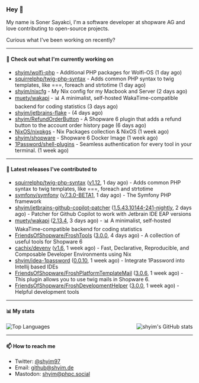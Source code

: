 ### Hey 👋

My name is Soner Sayakci, I'm a software developer at shopware AG and love contributing to open-source projects.

Curious what I've been working on recently?

---

#### 👷 Check out what I'm currently working on

- [shyim/wolfi-php](https://github.com/shyim/wolfi-php) - Additional PHP packages for Wolfi-OS (1 day ago)
- [squirrelphp/twig-php-syntax](https://github.com/squirrelphp/twig-php-syntax) - Adds common PHP syntax to twig templates, like ===, foreach and strtotime (1 day ago)
- [shyim/nixcfg](https://github.com/shyim/nixcfg) - My Nix config for my Macbook and Server (2 days ago)
- [muety/wakapi](https://github.com/muety/wakapi) - 📊 A minimalist, self-hosted WakaTime-compatible backend for coding statistics (3 days ago)
- [shyim/jetbrains-flake](https://github.com/shyim/jetbrains-flake) -  (4 days ago)
- [shyim/RefundOrderButton](https://github.com/shyim/RefundOrderButton) - A Shopware 6 plugin that adds a refund button to the account order history page (6 days ago)
- [NixOS/nixpkgs](https://github.com/NixOS/nixpkgs) - Nix Packages collection &amp; NixOS (1 week ago)
- [shyim/shopware](https://github.com/shyim/shopware) - Shopware 6 Docker Image (1 week ago)
- [1Password/shell-plugins](https://github.com/1Password/shell-plugins) - Seamless authentication for every tool in your terminal. (1 week ago)

---

#### 🔭 Latest releases I've contributed to

- [squirrelphp/twig-php-syntax](https://github.com/squirrelphp/twig-php-syntax) ([v1.12](https://github.com/squirrelphp/twig-php-syntax/releases/tag/v1.12), 1 day ago) - Adds common PHP syntax to twig templates, like ===, foreach and strtotime
- [symfony/symfony](https://github.com/symfony/symfony) ([v7.3.0-BETA1](https://github.com/symfony/symfony/releases/tag/v7.3.0-BETA1), 1 day ago) - The Symfony PHP framework
- [shyim/jetbrains-github-copilot-patcher](https://github.com/shyim/jetbrains-github-copilot-patcher) ([1.5.43.10144-241-nightly](https://github.com/shyim/jetbrains-github-copilot-patcher/releases/tag/1.5.43.10144-241-nightly), 2 days ago) - Patcher for Github Copilot to work with Jetbrain IDE EAP versions
- [muety/wakapi](https://github.com/muety/wakapi) ([2.13.4](https://github.com/muety/wakapi/releases/tag/2.13.4), 3 days ago) - 📊 A minimalist, self-hosted WakaTime-compatible backend for coding statistics
- [FriendsOfShopware/FroshTools](https://github.com/FriendsOfShopware/FroshTools) ([3.0.0](https://github.com/FriendsOfShopware/FroshTools/releases/tag/3.0.0), 4 days ago) - A collection of useful tools for Shopware 6
- [cachix/devenv](https://github.com/cachix/devenv) ([v1.6](https://github.com/cachix/devenv/releases/tag/v1.6), 1 week ago) - Fast, Declarative, Reproducible, and Composable Developer Environments using Nix
- [shyim/idea-1password](https://github.com/shyim/idea-1password) ([0.0.10](https://github.com/shyim/idea-1password/releases/tag/0.0.10), 1 week ago) - Integrate 1Password into Intellij based IDEs
- [FriendsOfShopware/FroshPlatformTemplateMail](https://github.com/FriendsOfShopware/FroshPlatformTemplateMail) ([3.0.6](https://github.com/FriendsOfShopware/FroshPlatformTemplateMail/releases/tag/3.0.6), 1 week ago) - This plugin allows you to use twig mails in Shopware 6.
- [FriendsOfShopware/FroshDevelopmentHelper](https://github.com/FriendsOfShopware/FroshDevelopmentHelper) ([3.0.0](https://github.com/FriendsOfShopware/FroshDevelopmentHelper/releases/tag/3.0.0), 1 week ago) - Helpful development tools

---

#### 📊 My stats

<img align="right" alt="shyim's GitHub stats" src="https://github-readme-stats.vercel.app/api?username=shyim&count_private=1&show_icons=true&" />

![Top Languages](https://github-readme-stats.vercel.app/api/top-langs/?username=shyim)

---

#### 📫 How to reach me

- Twitter: [@shyim97](https://twitter.com/shyim97)
- Email: [github@shyim.de](mailto://github@shyim.de)
- Mastodon: <a rel="me" href="https://phpc.social/@shyim">shyim@phpc.social</a>
